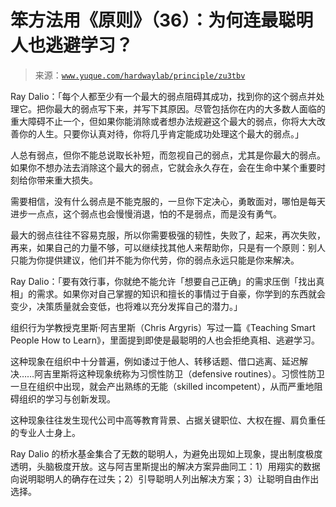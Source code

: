 # 笨方法用《原则》（36）：为何连最聪明人也逃避学习？

> 来源：[`www.yuque.com/hardwaylab/principle/zu3tbv`](https://www.yuque.com/hardwaylab/principle/zu3tbv)



Ray Dalio：「每个人都至少有一个最大的弱点阻碍其成功，找到你的这个弱点并处理它。把你最大的弱点写下来，并写下其原因。尽管包括你在内的大多数人面临的重大障碍不止一个，但如果你能消除或者想办法规避这个最大的弱点，你将大大改善你的人生。只要你认真对待，你将几乎肯定能成功处理这个最大的弱点。」 

人总有弱点，但你不能总说取长补短，而忽视自己的弱点，尤其是你最大的弱点。如果你不想办法去消除这个最大的弱点，它就会永久存在，会在生命中某个重要时刻给你带来重大损失。 

需要相信，没有什么弱点是不能克服的，一旦你下定决心，勇敢面对，哪怕是每天进步一点点，这个弱点也会慢慢消退，怕的不是弱点，而是没有勇气。 

最大的弱点往往不容易克服，所以你需要极强的韧性，失败了，起来，再次失败，再来，如果自己的力量不够，可以继续找其他人来帮助你，只是有一个原则：别人只能为你提供建议，他们并不能为你代劳，你的弱点永远只能是你来解决。 

Ray Dalio：「要有效行事，你就绝不能允许「想要自己正确」的需求压倒「找出真相」的需求。如果你对自己掌握的知识和擅长的事情过于自豪，你学到的东西就会变少，决策质量就会变低，也将难以充分发挥自己的潜力。」 

组织行为学教授克里斯·阿吉里斯（Chris Argyris）写过一篇《Teaching Smart People How to Learn》，里面提到即使是最聪明的人也会拒绝真相、逃避学习。 

这种现象在组织中十分普遍，例如诿过于他人、转移话题、借口逃离、延迟解决……阿吉里斯将这种现象统称为习惯性防卫（defensive routines）。习惯性防卫一旦在组织中出现，就会产出熟练的无能（skilled incompetent），从而严重地阻碍组织的学习与创新发现。 

这种现象往往发生现代公司中高等教育背景、占据关键职位、大权在握、肩负重任的专业人士身上。 

Ray Dalio 的桥水基金集合了无数的聪明人，为避免出现如上现象，提出制度极度透明，头脑极度开放。这与阿吉里斯提出的解决方案异曲同工：1）用翔实的数据向说明聪明人的确存在过失；2）引导聪明人列出解决方案；3）让聪明自由作出选择。